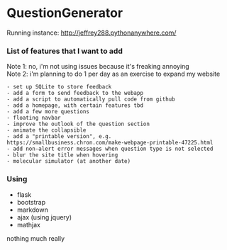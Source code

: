 # QuestionGenerator

Running instance: http://jeffrey288.pythonanywhere.com/

### List of features that I want to add
Note 1: no, i'm not using issues because it's freaking annoying \
Note 2: i'm planning to do 1 per day as an exercise to expand my website
```
- set up SQLite to store feedback
- add a form to send feedback to the webapp
- add a script to automatically pull code from github
- add a homepage, with certain features tbd
- add a few more questions
- floating navbar
- improve the outlook of the question section
- animate the collapsible
- add a "printable version", e.g. https://smallbusiness.chron.com/make-webpage-printable-47225.html
- add non-alert error messages when question type is not selected
- blur the site title when hovering
- molecular simulator (at another date)
```

### Using
- flask
- bootstrap
- markdown
- ajax (using jquery)
- mathjax

nothing much really
